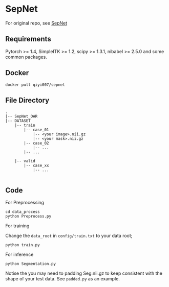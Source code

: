 # SepNet
For original repo, see [SepNet](https://github.com/HiLab-git/SepNet/tree/master)

## Requirements
Pytorch >= 1.4, SimpleITK >= 1.2, scipy >= 1.3.1, nibabel >= 2.5.0 and some common packages.

## Docker

```
docker pull qiyi007/sepnet
```

## File Directory
```
.
|-- SepNet_OAR
|-- DATASET
    |-- train
        |-- case_01
            |-- <your image>.nii.gz
            |-- <your mask>.nii.gz
        |-- case_02
            |-- ...
        |-- ...
   
    |-- valid
        |-- case_xx
            |-- ...


```


## Code
For Preprocessing

```
cd data_process
python Preprocess.py
```

For training

Change the `data_root` in `config/train.txt` to your data root;
```
python train.py
```

For inference

```
python Segmentation.py
```
Notise the you may need to padding Seg.nii.gz to keep consistent with the shape of your test data. See `padded.py` as an example.

